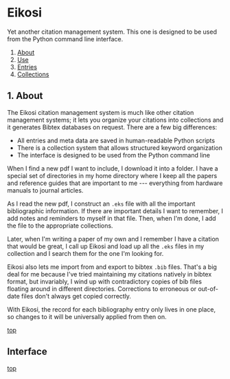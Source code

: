 # <a href=top></a>Eikosi

Yet another citation management system.  This one is designed to be used from the Python command line interface.

1. [About](#about)  
2. [Use](docs/use.md)  
3. [Entries](docs/entries.md)  
4. [Collections](docs/collections.md)  

## 1. <a name=about></a> About

The Eikosi citation management system is much like other citation management systems; it lets you organize your citations into collections and it generates Bibtex databases on request.  There are a few big differences:

- All entries and meta data are saved in human-readable Python scripts  
- There is a collection system that allows structured keyword organization  
- The interface is designed to be used from the Python command line  

When I find a new pdf I want to include, I download it into a folder.  I have a special set of directories in my home directory where I keep all the papers and reference guides that are important to me --- everything from hardware manuals to journal articles.  

As I read the new pdf, I construct an `.eks` file with all the important bibliographic information.  If there are important details I want to remember, I add notes and reminders to myself in that file.  Then, when I'm done, I add the file to the appropriate collections.  

Later, when I'm writing a paper of my own and I remember I have a citation that would be great, I call up Eikosi and load up all the `.eks` files in my collection and I search them for the one I'm looking for.  

Eikosi also lets me import from and export to bibtex `.bib` files.  That's a big deal for me because I've tried maintaining my citations natively in bibtex format, but invariably, I wind up with contradictory copies of bib files floating around in different directories.  Corrections to erroneous or out-of-date files don't always get copied correctly.  

With Eikosi, the record for each bibliography entry only lives in one place, so changes to it will be universally applied from then on.  

[top](#top)



## <a name=api></a> Interface

[top](#top)